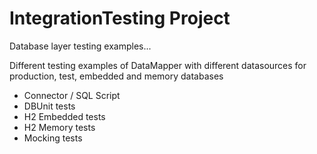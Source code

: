 # IntegrationTesting Project

Database layer testing examples...

Different testing examples of DataMapper with different datasources for production, test, embedded and memory databases

- Connector / SQL Script
- DBUnit tests
- H2 Embedded tests
- H2 Memory tests
- Mocking tests